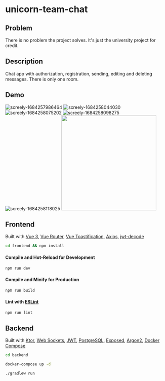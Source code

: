 # unicorn-team-chat

## Problem
There is no problem the project solves. It's just the university project for credit.

## Description
Chat app with authorization, registration, sending, editing and deleting messages. There is only one room.

## Demo
![screely-1684257986464](https://github.com/plplmax/unicorn-team-chat/assets/50287455/7df94dfd-215d-4605-954f-7c47650e7cd4)
![screely-1684258044030](https://github.com/plplmax/unicorn-team-chat/assets/50287455/503348a7-6e56-43ac-8907-a3a5711ec995)
![screely-1684258075202](https://github.com/plplmax/unicorn-team-chat/assets/50287455/2cbe95b1-aec5-4143-894e-c4f3a5c77685)
![screely-1684258098275](https://github.com/plplmax/unicorn-team-chat/assets/50287455/1838395b-4836-4289-ae0d-5cd8d64ebeb7)
![screely-1684258118025](https://github.com/plplmax/unicorn-team-chat/assets/50287455/3b7ce7e8-7787-4dc7-a349-5bacfd15fac4)
<img width="300" src="https://github.com/plplmax/unicorn-team-chat/assets/50287455/bda4fbbe-d3de-4157-b4d9-f758df956185">

## Frontend

Built with [Vue 3](https://vuejs.org/), [Vue Router](https://router.vuejs.org/),
[Vue Toastification](https://github.com/Maronato/vue-toastification), [Axios](https://github.com/axios/axios),
[jwt-decode](https://github.com/auth0/jwt-decode)

```sh
cd frontend && npm install
```

#### Compile and Hot-Reload for Development

```sh
npm run dev
```

#### Compile and Minify for Production

```sh
npm run build
```

#### Lint with [ESLint](https://eslint.org/)

```sh
npm run lint
```

## Backend

Built with [Ktor](https://ktor.io/), [Web Sockets](https://ktor.io/docs/websocket.html), [JWT](https://ktor.io/docs/jwt.html),
[PostgreSQL](https://www.postgresql.org/), [Exposed](https://github.com/JetBrains/Exposed), [Argon2](https://github.com/phxql/argon2-jvm),
[Docker Compose](https://docs.docker.com/compose/)

```sh
cd backend
```

```sh
docker-compose up -d
```

```sh
./gradlew run
```
